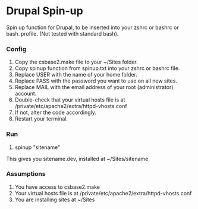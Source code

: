 Drupal Spin-up
==============

Spin up function for Drupal, to be inserted into your zshrc or bashrc or bash_profile.
(Not tested with standard bash).

### Config

1. Copy the csbase2.make file to your ~/Sites folder.
2. Copy spinup function from spinup.txt into your zshrc or bashrc file.
3. Replace USER with the name of your home folder.
3. Replace PASS with the password you want to use on all new sites.
4. Replace MAIL with the email address of your root (administrator) account.
5. Double-check that your virtual hosts file is at /private/etc/apache2/extra/httpd-vhosts.conf
6. If not, alter the code accordingly.
8. Restart your terminal.

### Run

1. spinup "sitename"

This gives you sitename.dev, installed at ~/Sites/sitename


### Assumptions

1. You have access to csbase2.make
2. Your virtual hosts file is at /private/etc/apache2/extra/httpd-vhosts.conf
3. You are installing sites at ~/Sites
